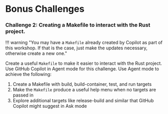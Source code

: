# Bonus Challenges

### Challenge 2: Creating a Makefile to interact with the Rust project.

!!! warning "You may have a `Makefile` already created by Copilot as part of this workshop. If that is the case, just make the updates necessary, otherwise create a new one."

Create a useful `Makefile` to make it easier to interact with the Rust project.
Use GitHub Copilot in Agent mode for this challenge. Use Agent mode to achieve
the following:

1. Create a Makefile with build, build-container, test, and run targets
1. Make the `Makefile` produce a useful help menu when no targets are passed in
1. Explore additional targets like release-build and similar that GitHub
   Copilot might suggest in Ask mode